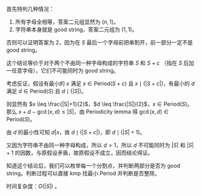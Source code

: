 首先特判几种情况：

1. 所有字母全相等，答案二元组显然为 $(n,1)$。
2. 字符串本身就是 $\text{good string}$，答案二元组为 $(1,1)$。

否则可以证明答案为 $2$，因为在 $S$ 最后一个字母前把串割开，前一部分一定不是 $\text{good string}$。

这个结论等价于对于两个不由同一种字母构成的字符串 $S$ 和 $S+c$ （指在 $S$ 后加一任意字母），它们不可能同时为 $\text{good string}$。

考虑反证，假设有最小的 $x$ 满足 $x \in \text{Period}(S+c)$ 且 $x\mid(|S+c|)$，有最小的 $d$ 满足 $d \in \text{Period}(S)$ 且 $d\mid(|S|)$。

则显然有 $x \leq \frac{|S|+1}{2}$，$d \leq \frac{|S|}{2}$，$x\in \text{Period}(S)$。那么 $x+d-\gcd(x,d)\leq |S|$，由 $\text{Periodicity lemma}$ 得 $\gcd(x,d) \in \text{Period}(S)$。

由 $d$ 的最小性可知 $d|x$，故 $d\mid(|S+c|)$，即 $d\mid(|S|+1)$。

又因为字符串不由同一种字母构成，所以 $d>1$，所以 $d$ 不可能同时为 $|S|$ 和 $|S|+1$ 的因数，与原假设矛盾，故原假设不成立，因而结论得证。

知道这个结论后，我们可以枚举每一个分割点，并判断两部分是否为 $\text{good string}$。判断过程可以直接 $\text{kmp}$ 找最小 $\text{Period}$ 并判断是否整除。

时间复杂度：$O(|S|)$ 。